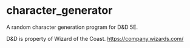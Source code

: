 # character_generator
A random character generation program for D&amp;D 5E.

D&D is property of Wizard of the Coast. https://company.wizards.com/
